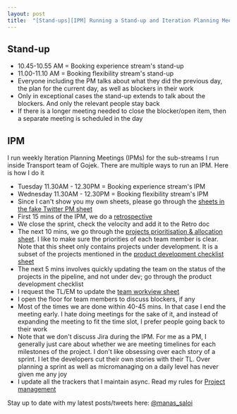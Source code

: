 ```yaml
---
layout: post
title:  "[Stand-ups][IPM] Running a Stand-up and Iteration Planning Meetings"
---
```


## Stand-up

- 10.45-10.55 AM = Booking experience stream's stand-up
- 11.00-11.10 AM = Booking flexibility stream's stand-up
- Everyone including the PM talks about what they did the previous day, the plan for the current day, as well as blockers in their work
- Only in exceptional cases the stand-up extends to talk about the blockers. And only the relevant people stay back
- If there is a longer meeting needed to close the blocker/open item, then a separate meeting is scheduled in the day

## IPM

I run weekly Iteration Planning Meetings (IPMs) for the sub-streams I run inside Transport team of Gojek. There are multiple ways to run an IPM. Here is how I do it

- Tuesday 11.30AM - 12.30PM = Booking experience stream's IPM
- Wednesday 11.30AM - 12.30PM = Booking flexibility stream's IPM
- Since I can't show you my own sheets, please go through the [sheets in the fake Twitter PM sheet](https://docs.google.com/spreadsheets/d/1FbGVvFG4bPkazM-7AJb4Ukjv7X4Ho8oZStT1lJX23sI/edit#gid=0)
- First 15 mins of the IPM, we do a [retrospective](https://manassaloi.com/2020/03/29/retrospectives.html)
- We close the sprint, check the velocity and add it to the Retro doc
- The next 10 mins, we go through the [projects prioritisation & allocation sheet](https://docs.google.com/spreadsheets/d/1FbGVvFG4bPkazM-7AJb4Ukjv7X4Ho8oZStT1lJX23sI/edit#gid=642287720). I like to make sure the priorities of each team member is clear. Note that this sheet only contains projects under development. It is a subset of the projects mentioned in the [product development checklist sheet](https://docs.google.com/spreadsheets/d/1FbGVvFG4bPkazM-7AJb4Ukjv7X4Ho8oZStT1lJX23sI/edit#gid=1191664602)
- The next 5 mins involves quickly updating the team on the status of the projects in the pipeline, and not under dev; go through the product development checklist
- I request the TL/EM to update the [team workview sheet](https://docs.google.com/spreadsheets/d/1FbGVvFG4bPkazM-7AJb4Ukjv7X4Ho8oZStT1lJX23sI/edit#gid=203120845)
- I open the floor for team members to discuss blockers, if any
- Most of the times we are done within 40-45 mins. In that case I end the meeting early. I hate doing meetings for the sake of it, and instead of expanding the meeting to fit the time slot, I prefer people going back to their work
- Note that we don't discuss Jira during the IPM. For me as a PM, I generally just care about whether we are meeting timelines for each milestones of the project. I don't like obsessing over each story of a sprint. I let the developers cut their own stories with their TL. Over planning a sprint as well as micromanaging on a daily level has never given me any joy
- I update all the trackers that I maintain async. Read my rules for [Project management](https://manassaloi.com/2020/04/26/rules-project-management.html)


Stay up to date with my latest posts/tweets here: [@manas_saloi](http://twitter.com/manas_saloi)
